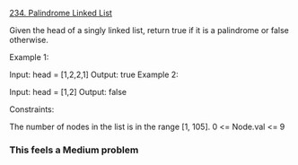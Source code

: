 [234. Palindrome Linked List](https://leetcode.com/problems/palindrome-linked-list/description/)

Given the head of a singly linked list, return true if it is a
palindrome
or false otherwise.

Example 1:

Input: head = [1,2,2,1]
Output: true
Example 2:

Input: head = [1,2]
Output: false

Constraints:

The number of nodes in the list is in the range [1, 105].
0 <= Node.val <= 9

### This feels a Medium problem